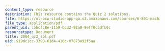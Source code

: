 ```yaml
---
content_type: resource
description: This resource contains the Quiz 2 solutions.
file: https://ol-ocw-studio-app-qa.s3.amazonaws.com/courses/6-801-machine-vision-fall-2004/919dc1cc339861d4410c07873a92f5aa_2004_qz2_sol.pdf
file_type: application/pdf
parent_uid: cbbcfc8e-1159-bc32-92a8-9eff0c3dfb0c
resourcetype: Document
title: 2004_qz2_sol.pdf
uid: 919dc1cc-3398-61d4-410c-07873a92f5aa
---
```

